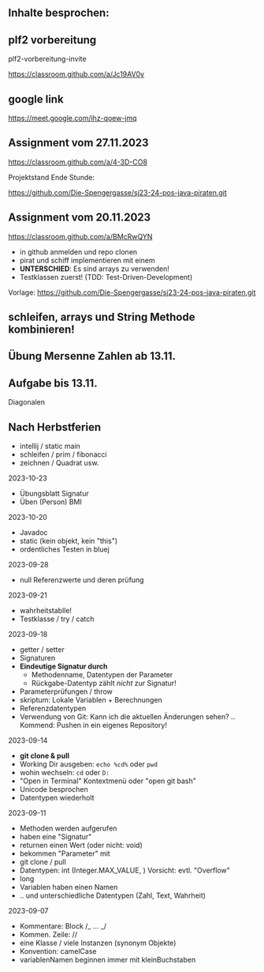 ## Inhalte besprochen:

## plf2 vorbereitung

plf2-vorbereitung-invite

<https://classroom.github.com/a/Jc19AV0y>

## google link

<https://meet.google.com/ihz-qoew-jmq>

## Assignment vom 27.11.2023

<https://classroom.github.com/a/4-3D-CO8>

Projektstand Ende Stunde:

<https://github.com/Die-Spengergasse/sj23-24-pos-java-piraten.git>

## Assignment vom 20.11.2023

<https://classroom.github.com/a/BMcRwQYN>

-   in github anmelden und repo clonen
-   pirat und schiff implementieren mit einem
-   **UNTERSCHIED**: Es sind arrays zu verwenden!
-   Testklassen zuerst! (TDD: Test-Driven-Development)

Vorlage: <https://github.com/Die-Spengergasse/sj23-24-pos-java-piraten.git>

## schleifen, arrays und String Methode kombinieren!

## Übung Mersenne Zahlen ab 13.11.

## Aufgabe bis 13.11.

Diagonalen

## Nach Herbstferien

-   intellij / static main
-   schleifen / prim / fibonacci
-   zeichnen / Quadrat usw.

2023-10-23

-   Übungsblatt Signatur
-   Üben (Person) BMI

2023-10-20

-   Javadoc
-   static (kein objekt, kein "this")
-   ordentliches Testen in bluej

2023-09-28

-   null Referenzwerte und deren prüfung

2023-09-21

-   wahrheitstablle!
-   Testklasse / try / catch

2023-09-18

-   getter / setter
-   Signaturen
-   **Eindeutige Signatur durch**
    -   Methodenname, Datentypen der Parameter
    -   Rückgabe-Datentyp zählt _nicht_ zur Signatur!
-   Parameterprüfungen / throw
-   skriptum: Lokale Variablen + Berechnungen
-   Referenzdatentypen
-   Verwendung von Git: Kann ich die aktuellen Änderungen sehen? .. Kommend:
    Pushen in ein eigenes Repository!

2023-09-14

-   **git clone & pull**
-   Working Dir ausgeben: `echo %cd%` oder `pwd`
-   wohin wechseln: `cd` oder `D:`
-   "Open in Terminal" Kontextmenü oder "open git bash"
-   Unicode besprochen
-   Datentypen wiederholt

2023-09-11

-   Methoden werden aufgerufen
-   haben eine "Signatur"
-   returnen einen Wert (oder nicht: void)
-   bekommen "Parameter" mit
-   git clone / pull
-   Datentypen: int (Integer.MAX_VALUE, ) Vorsicht: evtl. "Overflow"
-   long
-   Variablen haben einen Namen
-   .. und unterschiedliche Datentypen (Zahl, Text, Wahrheit)

2023-09-07

-   Kommentare: Block /_ ... _/
-   Kommen. Zeile: //
-   eine Klasse / viele Instanzen (synonym Objekte)
-   Konvention: camelCase
-   variablenNamen beginnen immer mit kleinBuchstaben
